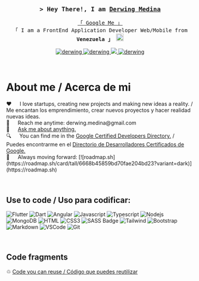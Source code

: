 <!-- Intro  -->
<h3 align="center">
        <samp>&gt; Hey There!, I am
                <b><a target="_blank" href="https://derwing-portfolio.netlify.app">Derwing Medina</a></b>
        </samp>
</h3>

<p align="center"> 
  <samp>
    <a href="https://www.google.com/search?q=Al+Siam](https://www.google.com/search?q=Derwing+Medina">「 Google Me 」</a>
    <br>
    「 I am a FrontEnd Application Developer Web/Mobile from <b>Venezuela 」</b> <img src="https://cdn-icons-png.flaticon.com/128/15363/15363237.png?style="height="20px" 」
    <br>
    <br>
  </samp>
</p>

<p align="center">
 <a href="https://derwing-portfolio.netlify.app" target="blank">
  <img src="https://img.shields.io/badge/Website-DC143C?style=for-the-badge&logo=medium&logoColor=white" alt="derwing" />
 </a>
 <a href="https://www.linkedin.com/in/derwing" target="_blank">
  <img src="https://img.shields.io/badge/LinkedIn-0077B5?style=for-the-badge&logo=linkedin&logoColor=white" alt="derwing"/>
 </a>
 <a href="https://twitter.com/derwing" target="_blank">
  <img src="https://img.shields.io/badge/Twitter-1DA1F2?style=for-the-badge&logo=twitter&logoColor=white" />
 </a>
 <a href="https://www.instagram.com/derwing.medina" target="_blank">
  <img src="https://img.shields.io/badge/Instagram-fe4164?style=for-the-badge&logo=instagram&logoColor=white" alt="derwing" />
 </a> 
</p>
<br />

<!-- About Section -->

# About me / Acerca de mi

<p>
 ❤️  &emsp; I love startups, creating new projects and making new ideas a reality. / Me encantan los emprendimiento, crear nuevos proyectos y hacer realidad nuevas ideas. <br/>
 📧 &emsp; Reach me anytime: derwing.medina@gmail.com<br/>
 💬 &emsp; <a href="https://github.com/derwing/derwing/issues">Ask me about anything.</a><br/>
 🔍 &emsp; You can find me in the <a href="https://developers.google.com/certification/directory"> Google Certified Developers Directory.</a> / Puedes encontrarme en el <a href="https://developers.google.com/certification/directory">Directorio de Desarrolladores Certificados de Google.</a><br/>
 🚀 &emsp; Always moving forward: [![roadmap.sh](https://roadmap.sh/card/tall/6668b45859bd70fae204bd23?variant=dark)](https://roadmap.sh)
        
</p>
<br/>

## Use to code / Uso para codificar:

![Flutter](https://img.shields.io/badge/Flutter-ADD8E6?style=for-the-badge&labelColor=black&logo=flutter&logoColor=ADD8E6)
![Dart](https://img.shields.io/badge/Dart-ADD8E6?style=for-the-badge&labelColor=black&logo=dart&logoColor=ADD8E6)
![Angular](https://img.shields.io/badge/Angular-FF0000?style=for-the-badge&labelColor=black&logo=angular&logoColor=FF0000)
![Javascript](https://img.shields.io/badge/Javascript-F0DB4F?style=for-the-badge&labelColor=black&logo=javascript&logoColor=F0DB4F)
![Typescript](https://img.shields.io/badge/Typescript-007acc?style=for-the-badge&labelColor=black&logo=typescript&logoColor=007acc)
![Nodejs](https://img.shields.io/badge/Nodejs-3C873A?style=for-the-badge&labelColor=black&logo=node.js&logoColor=3C873A)
![MongoDB](https://img.shields.io/badge/MongoDB-4EA94B?style=for-the-badge&logo=mongodb&logoColor=white)
![HTML](https://img.shields.io/badge/HTML5-E34F26?style=for-the-badge&logo=html5&logoColor=white)
![CSS3](https://img.shields.io/badge/CSS3-1572B6?style=for-the-badge&logo=css3&logoColor=white)
![SASS Badge](https://img.shields.io/badge/Sass-CC6699?style=for-the-badge&logo=sass&logoColor=white)
![Tailwind](https://img.shields.io/badge/Tailwind_CSS-092749?style=for-the-badge&logo=tailwindcss&logoColor=06B6D4&labelColor=000000)
![Bootstrap](https://img.shields.io/badge/Bootstrap-563D7C?style=for-the-badge&logo=bootstrap&logoColor=white)
![Markdown](https://img.shields.io/badge/Markdown-000000?style=for-the-badge&logo=markdown&logoColor=white)
![VSCode](https://img.shields.io/badge/Visual_Studio-0078d7?style=for-the-badge&logo=visual%20studio&logoColor=white)
![Git](https://img.shields.io/badge/Git-F05032?style=for-the-badge&logo=git&logoColor=white)

<br/>

## Code fragments
&#9842;  [Code you can reuse / Código que puedes reutilizar](code_library/README.md)
